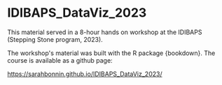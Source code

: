 # IDIBAPS_DataViz_2023

This material served in a 8-hour hands on workshop at the IDIBAPS (Stepping Stone program, 2023).

The workshop's material was built with the R package {bookdown}. The course is available as a github page:

https://sarahbonnin.github.io/IDIBAPS_DataViz_2023/

